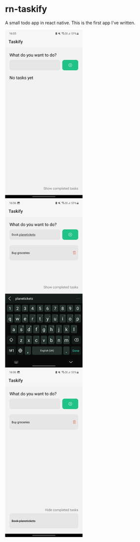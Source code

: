# rn-taskify

A small todo app in react native. This is the first app I've written.

<img src="https://github.com/0xClaude/rn-taskify/blob/main/Screenshots/Taskify-1.jpg?raw=true" alt="Overview" style="max-width: 50%; height: auto;" />
<img src="https://github.com/0xClaude/rn-taskify/blob/main/Screenshots/Taskify-2.jpg?raw=true" alt="Add item" style="max-width: 50%; height: auto;" />
<img src="https://github.com/0xClaude/rn-taskify/blob/main/Screenshots/Taskify-3.jpg?raw=true" alt="View delted items" style="max-width: 50%; height: auto;" />

